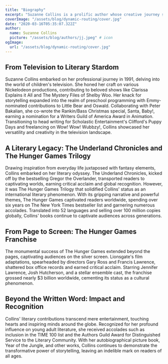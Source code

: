 ```yaml
---
title: "Biography"
excerpt: "Suzanne Collins is a prolific author whose creative journey spans from television to international literary acclaim. From her early days writing for Nickelodeon shows to the groundbreaking success of The Hunger Games Trilogy, Collins has captivated audiences worldwide. With over 100 million copies of her books sold globally, her impact on literature and popular culture is profound. Explore the imaginative worlds she has crafted and experience the power of storytelling at its finest."
coverImage: "/assets/blog/dynamic-routing/cover.jpg"
date: "2020-03-16T05:35:07.322Z"
author:
  name: Suzanne Collins
  picture: "/assets/blog/authors/jj.jpeg" # icon
ogImage:
  url: "/assets/blog/dynamic-routing/cover.jpg"
---
```


## From Television to Literary Stardom

Suzanne Collins embarked on her professional journey in 1991, delving into the world of children's television. She honed her craft on various Nickelodeon productions, contributing to beloved shows like Clarissa Explains it All and The Mystery Files of Shelby Woo. Her knack for storytelling expanded into the realm of preschool programming with Emmy-nominated contributions to Little Bear and Oswald. Collaborating with Peter Bakalian, she co-wrote the Rankin/Bass Christmas special, Santa, Baby!, earning a nomination for a Writers Guild of America Award in Animation. Transitioning to head writing for Scholastic Entertainment's Clifford's Puppy Days and freelancing on Wow! Wow! Wubbzy!, Collins showcased her versatility and creativity in the television landscape.

## A Literary Legacy: The Underland Chronicles and The Hunger Games Trilogy

Drawing inspiration from everyday life juxtaposed with fantasy elements, Collins embarked on her literary odyssey. The Underland Chronicles, kicked off by the bestselling Gregor the Overlander, transported readers to captivating worlds, earning critical acclaim and global recognition. However, it was The Hunger Games Trilogy that solidified Collins' status as an international literary phenomenon. With its gripping narrative and powerful themes, The Hunger Games captivated readers worldwide, spending over six years on The New York Times bestseller list and garnering numerous accolades. Translated into 52 languages and selling over 100 million copies globally, Collins' books continue to captivate audiences across generations.

## From Page to Screen: The Hunger Games Franchise

The monumental success of The Hunger Games extended beyond the pages, captivating audiences on the silver screen. Lionsgate's film adaptations, spearheaded by directors Gary Ross and Francis Lawrence, shattered box office records and earned critical acclaim. Starring Jennifer Lawrence, Josh Hutcherson, and a stellar ensemble cast, the franchise grossed nearly $3 billion worldwide, cementing its status as a cultural phenomenon.

## Beyond the Written Word: Impact and Recognition

Collins' literary contributions transcend mere entertainment, touching hearts and inspiring minds around the globe. Recognized for her profound influence on young adult literature, she received accolades such as inclusion in the TIME 100 list and the Authors Guild Award for Distinguished Service to the Literary Community. With her autobiographical picture book, Year of the Jungle, and other works, Collins continues to demonstrate the transformative power of storytelling, leaving an indelible mark on readers of all ages.
